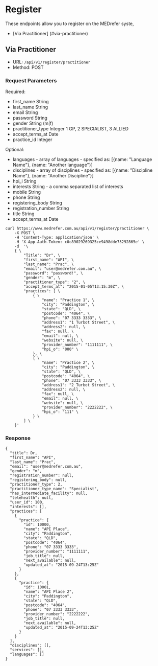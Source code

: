 # Register
These endpoints allow you to register on the MEDrefer syste,

* [Via Practitioner] (#via-practitioner)

## Via Practitioner
* URL: ```/api/v1/register/practitioner```
* Method: POST

### Request Parameters

Required:

* first_name String
* last_name String
* email String
* password String
* gender String (m|f)
* practitioner_type Integer 1 GP,  2 SPECIALIST, 3 ALLIED
* accept_terms_at Date
* practice_id Integer

Optional:

* languages - array of languages - specified as: [{name: "Language Name"}, {name: "Another language"}]
* disciplines - array of disciplines - specified as: [{name: "Discipline Name"}, {name: "Another Discipline"}]
* hpi_i String
* interests String - a comma separated list of interests
* mobile String
* phone String
* registering_body String
* registration_number String
* title String
* accept_terms_at Date

```
curl https://www.medrefer.com.au/api/v1/register/practitioner \
    -X POST \
    -H 'Content-Type: application/json' \
    -H 'X-App-Auth-Token: c0c89029269325ce9498dde73292865e' \
    -d  '\
    { \
        "Title": "Dr", \
        "first_name": "API", \
        "last_name": "Prac", \
        "email": "user@medrefer.com.au", \
        "password": "password!", \
        "gender": "m", \
        "practitioner_type": "2", \
        "accept_terms_at": "2015-01-05T13:15:30Z", \
        "practices": [ \
            { \
                "name": "Practice 1", \
                "city": "Paddington", \
                "state": "QLD", \
                "postcode": "4064", \
                "phone": "07 3333 3333", \
                "address1": "1 Turbot Street", \
                "address2": null, \
                "fax": null, \
                "email": null, \
                "website": null, \
                "provider_number": "1111111", \
                "hpi_o": "000" \
            }, \
            { \
                "name": "Practice 2", \
                "city": "Paddington", \
                "state": "QLD", \
                "postcode": "4064", \
                "phone": "07 3333 3333", \
                "address1": "2 Turbot Street", \
                "address2": null, \
                "fax": null, \
                "email": null, \
                "website": null, \
                "provider_number": "2222222", \
                "hpi_o": "111" \
            } \
        ] \
    }'
```

### Response

```
{
  "title": Dr,
  "first_name": "API",
  "last_name": "Prac",
  "email": "user@medrefer.com.au",
  "gender": "m",
  "registration_number": null,
  "registering_body": null,
  "practitioner_type": 2,
  "practitioner_type_name": "Specialist",
  "has_intermediate_facility": null,
  "telehealth": null,
  "user_id": 100,
  "interests": [],
  "practices": [
    {
      "practice": {
        "id": 10000,
        "name": "API Place",
        "city": "Paddington",
        "state": "QLD",
        "postcode": "4064",
        "phone": "07 3333 3333",
        "provider_number": "1111111",
        "job_title": null,
        "next_available": null,
        "updated_at": "2015-09-24T13:25Z"
      }
    },
    {
      "practice": {
        "id": 10001,
        "name": "API Place 2",
        "city": "Paddington",
        "state": "QLD",
        "postcode": "4064",
        "phone": "07 3333 3333",
        "provider_number": "2222222",
        "job_title": null,
        "next_available": null,
        "updated_at": "2015-09-24T13:25Z"
      }
    }
  ],
  "disciplines": [],
  "services": [],
  "languages": []
}
```



